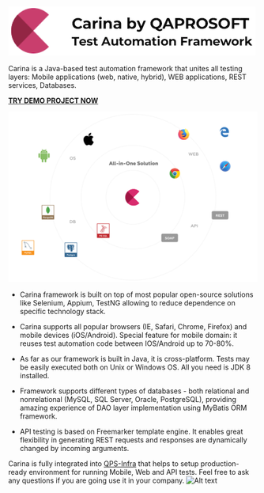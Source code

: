 ![Alt text](img/carina_logo.png "Carina Logo")

Carina is a Java-based test automation framework that unites all testing layers: Mobile applications (web, native, hybrid), WEB applications, REST services, Databases.

<B>[TRY DEMO PROJECT NOW](https://github.com/qaprosoft/carina-demo)</B>

![Alt text](img/carina_space.png "Carina Overview")

* Carina framework is built on top of most popular open-source solutions like Selenium, Appium, TestNG allowing to reduce dependence on specific technology stack.

* Carina supports all popular browsers (IE, Safari, Chrome, Firefox) and mobile devices (iOS/Android). Special feature for mobile domain: it reuses test automation code between IOS/Android up to 70-80%.

* As far as our framework is built in Java, it is cross-platform. Tests may be easily executed both on Unix or Windows OS. All you need is JDK 8 installed.

* Framework supports different types of databases - both relational and nonrelational (MySQL, SQL Server, Oracle, PostgreSQL), providing amazing experience of DAO layer implementation using MyBatis ORM framework.

* API testing is based on Freemarker template engine. It enables great flexibility in generating REST requests and responses are dynamically changed by incoming arguments.


Carina is fully integrated into [QPS-Infra](https://github.com/qaprosoft/qps-infra) that helps to setup production-ready environment for running Mobile, Web and API tests. Feel free to ask any questions if you are going use it in your company.
![Alt text](img/infrastructure.png "Infrastructure")
